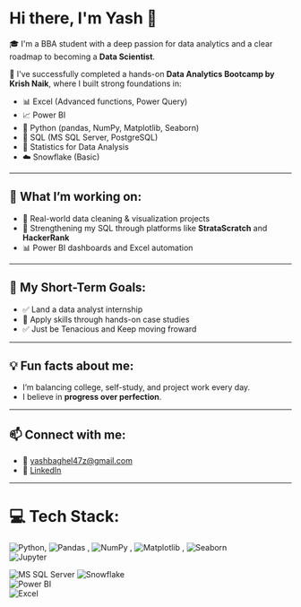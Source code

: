 # Hi there, I'm Yash 👋

🎓 I'm a BBA student with a deep passion for data analytics and a clear roadmap to becoming a **Data Scientist**.

🚀 I've successfully completed a hands-on **Data Analytics Bootcamp by Krish Naik**, where I built strong foundations in:

- 📊 Excel (Advanced functions, Power Query)
- 📈 Power BI 
- 🐍 Python (pandas, NumPy, Matplotlib, Seaborn)
- 💾 SQL (MS SQL Server, PostgreSQL)
- 🧮 Statistics for Data Analysis
- ☁️ Snowflake (Basic)

---

## 🔧 What I’m working on:
- 📂 Real-world data cleaning & visualization projects
- 🔎 Strengthening my SQL through platforms like **StrataScratch** and **HackerRank**
- 📊 Power BI dashboards and Excel automation

---

## 🎯 My Short-Term Goals:
- ✅ Land a data analyst internship
- 🧪 Apply skills through hands-on case studies
- ✅ Just be Tenacious and Keep moving froward

---

## 💡 Fun facts about me:
- I’m balancing college, self-study, and project work every day.
- I believe in **progress over perfection**.

---

## 📫 Connect with me:
- 📧 yashbaghel47z@gmail.com
- 🔗 [LinkedIn](https://www.linkedin.com/in/yash-baghel-contact)

---


# 💻 Tech Stack:
![Python](https://img.shields.io/badge/Python-3670A0?style=for-the-badge&logo=python&logoColor=ffdd54),
![Pandas](https://img.shields.io/badge/Pandas-150458?style=for-the-badge&logo=pandas&logoColor=white)  ,
![NumPy](https://img.shields.io/badge/Numpy-013243?style=for-the-badge&logo=numpy&logoColor=white) , 
![Matplotlib](https://img.shields.io/badge/Matplotlib-11557C?style=for-the-badge&logo=matplotlib&logoColor=white) , 
![Seaborn](https://img.shields.io/badge/Seaborn-3b4c7a?style=for-the-badge&logo=seaborn&logoColor=white)  
![Jupyter](https://img.shields.io/badge/Jupyter-F37626?style=for-the-badge&logo=jupyter&logoColor=white)

![MS SQL Server](https://img.shields.io/badge/Microsoft_SQL_Server-CC2927?style=for-the-badge&logo=microsoftsqlserver&logoColor=white) 
![Snowflake](https://img.shields.io/badge/Snowflake-56B9DA?style=for-the-badge&logo=snowflake&logoColor=white)  
![Power BI](https://img.shields.io/badge/Power%20BI-F2C811?style=for-the-badge&logo=powerbi&logoColor=black)  
![Excel](https://img.shields.io/badge/Microsoft_Excel-217346?style=for-the-badge&logo=microsoft-excel&logoColor=white)  
